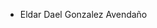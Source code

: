 - Eldar Dael Gonzalez Avendaño


<!---
EldarTechWizard/EldarTechWizard is a ✨ special ✨ repository because its `README.md` (this file) appears on your GitHub profile.
You can click the Preview link to take a look at your changes.
--->
